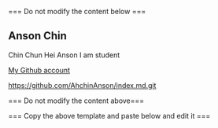 === Do not modify the content below ===
## Anson Chin
Chin Chun Hei Anson
I am student

[My Github account](https://github.com/AhchinAnson)

https://github.com/AhchinAnson/index.md.git

=== Do not modify the content above===

=== Copy the above template and paste below and edit it ===
